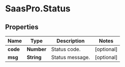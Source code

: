 # SaasPro.Status

## Properties

Name | Type | Description | Notes
------------ | ------------- | ------------- | -------------
**code** | **Number** | Status code. | [optional] 
**msg** | **String** | Status message. | [optional] 


